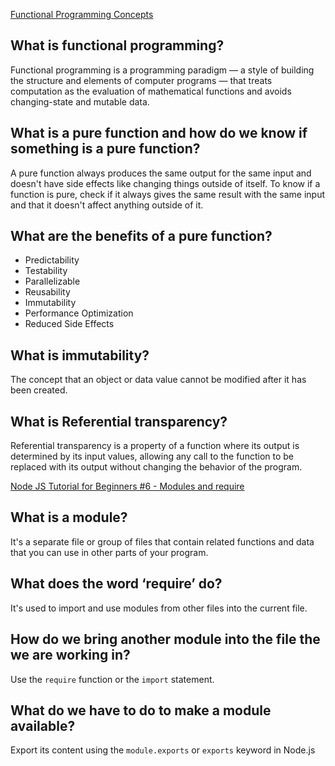 [Functional Programming Concepts](https://medium.com/the-renaissance-developer/concepts-of-functional-programming-in-javascript-6bc84220d2aa)

## What is functional programming?

Functional programming is a programming paradigm — a style of building the structure and elements of computer programs — that treats computation as the evaluation of mathematical functions and avoids changing-state and mutable data.

## What is a pure function and how do we know if something is a pure function?

A pure function always produces the same output for the same input and doesn't have side effects like changing things outside of itself. To know if a function is pure, check if it always gives the same result with the same input and that it doesn't affect anything outside of it.

## What are the benefits of a pure function?

- Predictability
- Testability
- Parallelizable
- Reusability
- Immutability
- Performance Optimization
- Reduced Side Effects

## What is immutability?

The concept that an object or data value cannot be modified after it has been created.

## What is Referential transparency?

Referential transparency is a property of a function where its output is determined by its input values, allowing any call to the function to be replaced with its output without changing the behavior of the program.

[Node JS Tutorial for Beginners #6 - Modules and require](https://www.youtube.com/watch?v=xHLd36QoS4k)

## What is a module?

It's a separate file or group of files that contain related functions and data that you can use in other parts of your program.

## What does the word ‘require’ do?

It's used to import and use modules from other files into the current file.

## How do we bring another module into the file the we are working in?

Use the `require` function or the `import` statement.

## What do we have to do to make a module available?

Export its content using the `module.exports` or `exports` keyword in Node.js
